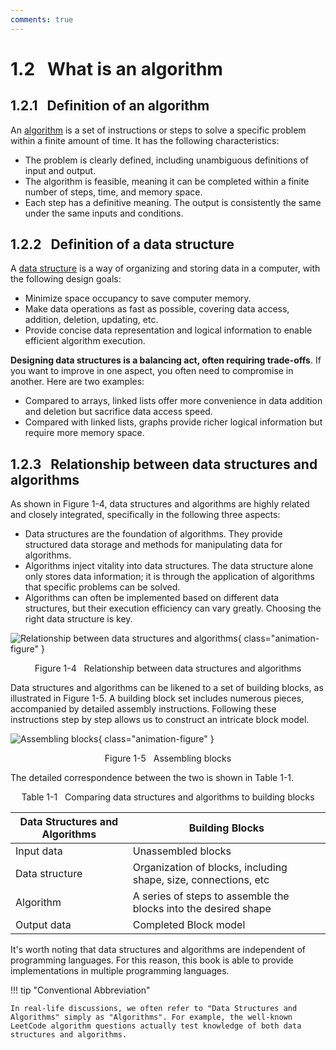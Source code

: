 ```yaml
---
comments: true
---
```


# 1.2 &nbsp; What is an algorithm

## 1.2.1 &nbsp; Definition of an algorithm

An <u>algorithm</u> is a set of instructions or steps to solve a specific problem within a finite amount of time. It has the following characteristics:

- The problem is clearly defined, including unambiguous definitions of input and output.
- The algorithm is feasible, meaning it can be completed within a finite number of steps, time, and memory space.
- Each step has a definitive meaning. The output is consistently the same under the same inputs and conditions.

## 1.2.2 &nbsp; Definition of a data structure

A <u>data structure</u> is a way of organizing and storing data in a computer, with the following design goals:

- Minimize space occupancy to save computer memory.
- Make data operations as fast as possible, covering data access, addition, deletion, updating, etc.
- Provide concise data representation and logical information to enable efficient algorithm execution.

**Designing data structures is a balancing act, often requiring trade-offs**. If you want to improve in one aspect, you often need to compromise in another. Here are two examples:

- Compared to arrays, linked lists offer more convenience in data addition and deletion but sacrifice data access speed.
- Compared with linked lists, graphs provide richer logical information but require more memory space.

## 1.2.3 &nbsp; Relationship between data structures and algorithms

As shown in Figure 1-4, data structures and algorithms are highly related and closely integrated, specifically in the following three aspects:

- Data structures are the foundation of algorithms. They provide structured data storage and methods for manipulating data for algorithms.
- Algorithms inject vitality into data structures. The data structure alone only stores data information; it is through the application of algorithms that specific problems can be solved.
- Algorithms can often be implemented based on different data structures, but their execution efficiency can vary greatly. Choosing the right data structure is key.

![Relationship between data structures and algorithms](what_is_dsa.assets/relationship_between_data_structure_and_algorithm.png){ class="animation-figure" }

<p align="center"> Figure 1-4 &nbsp; Relationship between data structures and algorithms </p>

Data structures and algorithms can be likened to a set of building blocks, as illustrated in Figure 1-5. A building block set includes numerous pieces, accompanied by detailed assembly instructions. Following these instructions step by step allows us to construct an intricate block model.

![Assembling blocks](what_is_dsa.assets/assembling_blocks.png){ class="animation-figure" }

<p align="center"> Figure 1-5 &nbsp; Assembling blocks </p>

The detailed correspondence between the two is shown in Table 1-1.

<p align="center"> Table 1-1 &nbsp; Comparing data structures and algorithms to building blocks </p>

<div class="center-table" markdown>

| Data Structures and Algorithms | Building Blocks                                                 |
| ------------------------------ | --------------------------------------------------------------- |
| Input data                     | Unassembled blocks                                              |
| Data structure                 | Organization of blocks, including shape, size, connections, etc |
| Algorithm                      | A series of steps to assemble the blocks into the desired shape |
| Output data                    | Completed Block model                                           |

</div>

It's worth noting that data structures and algorithms are independent of programming languages. For this reason, this book is able to provide implementations in multiple programming languages.

!!! tip "Conventional Abbreviation"

    In real-life discussions, we often refer to "Data Structures and Algorithms" simply as "Algorithms". For example, the well-known LeetCode algorithm questions actually test knowledge of both data structures and algorithms.
